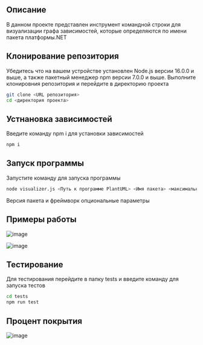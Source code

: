 ## Описание
В данном проекте представлен инструмент командной строки для визуализации графа зависимостей, которые определяются по имени пакета платформы.NET

## Клонирование репозитория
Убедитесь что на вашем устройстве установлен Node.js версии 16.0.0 и выше, а также пакетный менеджер npm версии 7.0.0 и выше. Выполните клонировния репозитория и перейдите в директорию проекта
```bash
git clone <URL репозитория>
cd <директория проекта>
```

## Устнановка зависимостей
Введите команду npm i для установки зависимостей
```bash
npm i
```

## Запуск программы
Запустите команду для запуска программы
```bash
node visualizer.js <Путь к программе PlantUML> <Имя пакета> <максимальная глубина> <версия пакета> <фреймворк>
```

Версия пакета и фреймворк опциональные параметры

## Примеры работы

![image](https://github.com/user-attachments/assets/4a201474-404e-459e-a721-ff35d7685e95)

![image](https://github.com/user-attachments/assets/3b5a538c-084f-4064-9fd7-8a5876d4dcbb)

## Тестирование

Для тестирования перейдите в папку tests и введите команду для запуска тестов

```bash
cd tests
npm run test
```

## Процент покрытия

![image](https://github.com/user-attachments/assets/4b31020f-b6e5-4a44-b633-b3d69edce3c4)



